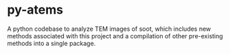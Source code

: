 # py-atems
 A python codebase to analyze TEM images of soot, which includes new methods associated with this project and a compilation of other pre-existing methods into a single package.
